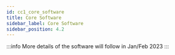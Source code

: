 ```yaml
---
id: cc1_core_software
title: Core Software
sidebar_label: Core Software
sidebar_position: 4.2
---
```


:::info
More details of the software will follow in Jan/Feb 2023
:::

<!--
The code is provided as a [GitHub repository](https://github.com/cadenzachallenge/cadenza) containing individual Python tools and a complete baseline system. The tools will allow the processing of individual scenes or the bulk processing of the complete Cadenza dataset.
The key elements of the baseline system are the:

- Scene generator.
- Hearing aid processor baseline.
- HAAQI speech intelligibility model.

[Additional tools](./cc1_additional_tools) are available to use as you see fit. These include a hearing loss model, differentiable source separation and hearing aid amplification modules and an alternative intelligibility model.

## A. Scene generator

Details coming soon!

<!-- link to the scene generator page>

<!-- 
Fully open-source python code for generating hearing aid inputs for each scene

- **Inputs**: target and interferer signals, HOA-IRs, RAVEN project (rpf) files, scene description JSON files
- **Outputs**: Mixed target+interferer signals for each hearing aid channel, direct path (simulating a measurement close to the eardrum). Reverberated pre-mixed signals can also be optionally generated.

## B. Baseline hearing aid processor

Details coming soon!

<!-- The baseline hearing aid consists of a NAL-R  fitting amplification stage \[[1](#refs)\] followed by a simple automatic gain compressor. It produces output signals in 16-bit wav format ready for HASPI or listening test evaluation.

- **Inputs**: Inputs for each hearing aid channel and audiograms to characterise the listeners.
- **Outputs**: Stereo hearing aid (HA) outputs signals. 

## C. HAAQI Speech Intelligibility model

Python implementation of the Hearing Aid Audio Quality Index (HAAQI) model which is used for objective audio quality estimation. This will be used in the stage 1 evaluation of entrants (see [Rules](/docs/cadenza1/Take%20part/cc1_rules#stage-1-objective-evaluation)).

<!--  - **Inputs**: reference target signal (i.e., the premixed target signal convolved with the BRIR with the reflections “turned off”, specified as ‘target_anechoic’), HA output signals, audiogram, level reference (level in dB SPL which corresponds to 0 dB FS)
- **Outputs**: predicted intelligibility score
It is important to remember that both reference target and HA output signals have to be calibrated to the same dB SPL level before calculating HASPI. 


## References

<a name="refs"></a>

[1] Byrne, Denis, and Harvey Dillon. "The National Acoustic Laboratories'(NAL) new procedure for selecting the gain and frequency response of a hearing aid." Ear and hearing 7.4 (1986): 257-265.
-->